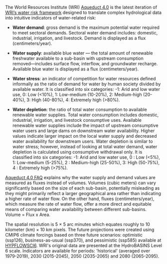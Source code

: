 The World Resources Institute (WRI) [Aqueduct 4.0](https://www.wri.org/data/aqueduct-global-maps-40-data) is the latest iteration of [WRI’s water risk framework](https://www.wri.org/data/aqueduct-water-risk-atlas) designed to translate complex 
hydrological data into intuitive indicators of water-related risk:

* **Water demand**: gross demand is the maximum potential water required to meet sectoral demands. Sectoral water demand includes: domestic, industrial, irrigation, and livestock. Demand is displayed as a flux (centimeters/year).

* **Water supply**: available blue water — the total amount of renewable freshwater available to a sub-basin with upstream consumption removed—includes surface flow, interflow, and groundwater recharge. Available blue water is displayed as a flux (centimeters/year).

* **Water stress**: an indicator of competition for water resources defined informally as the ratio of demand for water by human society divided by available water. It is classified into six categories: -1: Arid and low water use, 0: Low (<10%), 1: Low-medium (10-20%), 2: Medium-high (20-40%), 3: High (40-80%), 4: Extremely high (>80%).

* **Water depletion**: the ratio of total water consumption to available renewable water supplies. Total water consumption includes domestic, industrial, irrigation, and livestock consumptive uses. Available renewable water supplies include the impact of upstream consumptive water users and large dams on downstream water availability. Higher values indicate larger impact on the local water supply and decreased water availability for downstream users. Water depletion is similar to water stress; however, instead of looking at total water demand, water depletion is calculated using consumptive withdrawal only. It is classified into six categories: -1: Arid and low water use, 0 : Low (<5%), 1: Low-medium (5-25%), 2 : Medium-high (25-50%), 3: High (50-75%), 4 : Extremely high (>75%).

[Aqueduct 4.0 FAQ](https://github.com/wri/Aqueduct40/blob/master/data_FAQ.md) explains why the water supply and demand values are measured as fluxes instead of volumes. Volumes (cubic meters) can vary significantly based on the size of each sub-basin, potentially misleading as they might primarily reflect a larger geographical area rather than indicating a higher rate of water flow. On the other hand, fluxes (centimeters/year), which measure the rate of water flow, offer a more direct and equitable means of comparing water availability between different sub-basins. Volume = Flux x Area.

The spatial resolution is 5 × 5 arc minutes which equates roughly to 10 kilometer (km) × 10 km pixels. 
The future projections were created using CMIP6 climate forcings based on three future scenarios: optimistic (ssp126), business-as-usual (ssp370), and pessimistic (ssp585) available at [HYPFLOWSCI6](https://public.yoda.uu.nl/geo/UU01/YM7A5H.html). WRI's original data are presented at the HydroBASINS Level 6 scale. Indicators are available for periods: 'historical' (averaged over 1979-2019), 2030 (2015-2045), 2050 (2035-2065) and 2080 (2065-2095).